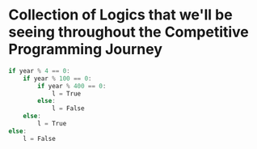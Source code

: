# Collection of Logics that we'll be seeing throughout the Competitive Programming Journey

```cpp
if year % 4 == 0:
    if year % 100 == 0:
        if year % 400 == 0:
            l = True
        else:
            l = False
    else:
        l = True
else:
    l = False
```
